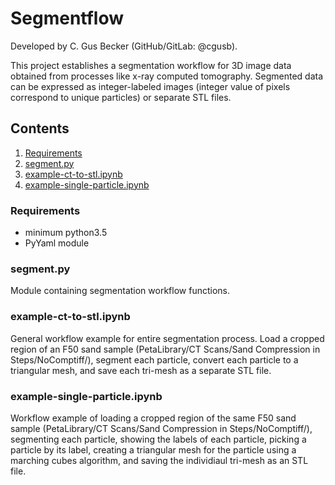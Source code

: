 # Segmentflow
Developed by C. Gus Becker (GitHub/GitLab: @cgusb).

This project establishes a segmentation workflow for 3D image data obtained from processes like x-ray computed tomography. Segmented data can be expressed as integer-labeled images (integer value of pixels correspond to unique particles) or separate STL files.

## Contents
1. [Requirements](#requirements)
2. [segment.py](segment.py)
3. [example-ct-to-stl.ipynb](example-ct-to-stl.ipynb)
4. [example-single-particle.ipynb](example-single-particle.ipynb)

### Requirements <a name="requirements"></a>
- minimum python3.5
- PyYaml module

### segment.py <a name="segment.py"></a>
Module containing segmentation workflow functions.

### example-ct-to-stl.ipynb <a name="example-ct-to-stl.ipynb"></a>
General workflow example for entire segmentation process. Load a cropped region of an F50 sand sample (PetaLibrary/CT Scans/Sand Compression in Steps/NoComptiff/), segment each particle, convert each particle to a triangular mesh, and save each tri-mesh as a separate STL file.

### example-single-particle.ipynb <a name="example-single-particle.ipynb"></a>
Workflow example of loading a cropped region of the same F50 sand sample (PetaLibrary/CT Scans/Sand Compression in Steps/NoComptiff/), segmenting each particle, showing the labels of each particle, picking a particle by its label, creating a triangular mesh for the particle using a marching cubes algorithm, and saving the individiaul tri-mesh as an STL file.

